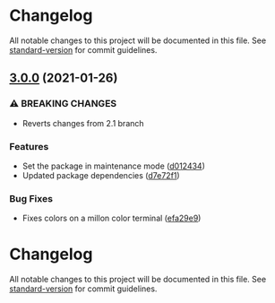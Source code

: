 # Changelog

All notable changes to this project will be documented in this file. See [standard-version](https://github.com/conventional-changelog/standard-version) for commit guidelines.

## [3.0.0](https://github.com/MechanicalHuman/dev-bunyan-pretty/compare/v2.0.8...v3.0.0) (2021-01-26)


### ⚠ BREAKING CHANGES

* Reverts changes from 2.1 branch

### Features

* Set the package in maintenance mode ([d012434](https://github.com/MechanicalHuman/dev-bunyan-pretty/commit/d0124340bb07f3ef140ba745d8d74de51856fcc1))
* Updated package dependencies ([d7e72f1](https://github.com/MechanicalHuman/dev-bunyan-pretty/commit/d7e72f19dc1e15b25e35ac73f1262a3d3960f774))


### Bug Fixes

* Fixes colors on a millon color terminal ([efa29e9](https://github.com/MechanicalHuman/dev-bunyan-pretty/commit/efa29e96eecec49ec7be55c5e99e3fe8e34394bf))

# Changelog

All notable changes to this project will be documented in this file. See [standard-version](https://github.com/conventional-changelog/standard-version) for commit guidelines.
